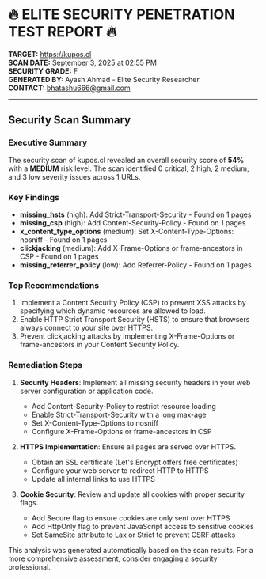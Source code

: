 # 🔥 ELITE SECURITY PENETRATION TEST REPORT 🔥

**TARGET:** https://kupos.cl  
**SCAN DATE:** September 3, 2025 at 02:55 PM  
**SECURITY GRADE:** F  
**GENERATED BY:** Ayash Ahmad - Elite Security Researcher  
**CONTACT:** bhatashu666@gmail.com  

---


## Security Scan Summary

### Executive Summary

The security scan of kupos.cl revealed an overall security score of **54%** with a **MEDIUM** risk level. The scan identified 0 critical, 2 high, 2 medium, and 3 low severity issues across 1 URLs.

### Key Findings

- **missing_hsts** (high): Add Strict-Transport-Security - Found on 1 pages
- **missing_csp** (high): Add Content-Security-Policy - Found on 1 pages
- **x_content_type_options** (medium): Set X-Content-Type-Options: nosniff - Found on 1 pages
- **clickjacking** (medium): Add X-Frame-Options or frame-ancestors in CSP - Found on 1 pages
- **missing_referrer_policy** (low): Add Referrer-Policy - Found on 1 pages

### Top Recommendations

1. Implement a Content Security Policy (CSP) to prevent XSS attacks by specifying which dynamic resources are allowed to load.
2. Enable HTTP Strict Transport Security (HSTS) to ensure that browsers always connect to your site over HTTPS.
3. Prevent clickjacking attacks by implementing X-Frame-Options or frame-ancestors in your Content Security Policy.

### Remediation Steps

1. **Security Headers**: Implement all missing security headers in your web server configuration or application code.
   - Add Content-Security-Policy to restrict resource loading
   - Enable Strict-Transport-Security with a long max-age
   - Set X-Content-Type-Options to nosniff
   - Configure X-Frame-Options or frame-ancestors in CSP

2. **HTTPS Implementation**: Ensure all pages are served over HTTPS.
   - Obtain an SSL certificate (Let's Encrypt offers free certificates)
   - Configure your web server to redirect HTTP to HTTPS
   - Update all internal links to use HTTPS

3. **Cookie Security**: Review and update all cookies with proper security flags.
   - Add Secure flag to ensure cookies are only sent over HTTPS
   - Add HttpOnly flag to prevent JavaScript access to sensitive cookies
   - Set SameSite attribute to Lax or Strict to prevent CSRF attacks

This analysis was generated automatically based on the scan results. For a more comprehensive assessment, consider engaging a security professional.
